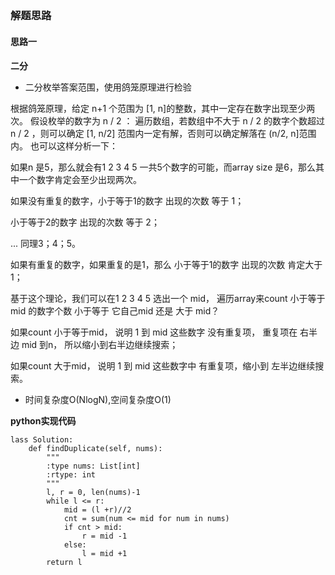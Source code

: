 ## 
### 解题思路
#### 思路一
**二分**
- 二分枚举答案范围，使用鸽笼原理进行检验

根据鸽笼原理，给定 n+1 个范围为 [1, n]的整数，其中一定存在数字出现至少两次。 假设枚举的数字为 n / 2 ： 遍历数组，若数组中不大于 n / 2 的数字个数超过 n / 2 ，则可以确定 [1, n/2] 范围内一定有解，否则可以确定解落在 (n/2, n]范围内。 也可以这样分析一下：

如果n 是5，那么就会有1 2 3 4 5 一共5个数字的可能，而array size 是6，那么其中一个数字肯定会至少出现两次。

如果没有重复的数字，小于等于1的数字 出现的次数 等于 1；

小于等于2的数字 出现的次数 等于 2；

... 同理3；4；5。

如果有重复的数字，如果重复的是1，那么 小于等于1的数字 出现的次数 肯定大于1；

基于这个理论，我们可以在1 2 3 4 5 选出一个 mid， 遍历array来count 小于等于mid 的数字个数 小于等于 它自己mid 还是 大于 mid？

如果count 小于等于mid， 说明 1 到 mid 这些数字 没有重复项， 重复项在 右半边 mid 到n， 所以缩小到右半边继续搜索；

如果count 大于mid， 说明 1 到 mid 这些数字中 有重复项，缩小到 左半边继续搜索。
- 时间复杂度O(NlogN),空间复杂度O(1)

**python实现代码**
```
lass Solution:
    def findDuplicate(self, nums):
        """
        :type nums: List[int]
        :rtype: int
        """
        l, r = 0, len(nums)-1
        while l <= r:
            mid = (l +r)//2
            cnt = sum(num <= mid for num in nums)
            if cnt > mid:
                r = mid -1
            else:
                l = mid +1
        return l

```

